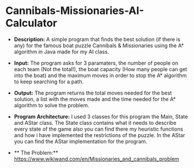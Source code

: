# Cannibals-Missionaries-AI-Calculator

- **Description:**
A simple program that finds the best solution (if there is any) for the famous boat puzzle Cannibals & Missionaries using the A* algorithm in Java made for my AI class.

- **Input:**
The program asks for 3 paramaters, the number of people on each team (Not the total!), the boat capacity (How many people can get into the boat) and the maximum moves in order to stop the A* algorithm to keep searching for a path.

- **Output:**
The program returns the total moves needed for the best solution, a list with the moves made and the time needed for the A* algorithm to solve the problem.

- **Program Architecture:**
I used 3 classes for this program the Main, State and AStar class.
The State class contains what it needs to describe every state of the game also you can find there my heuristic functions and how i have implemented the restrictions of the puzzle. 
In the AStar you can find the AStar implementation for the program.

- ** The Problem:**
https://www.wikiwand.com/en/Missionaries_and_cannibals_problem
